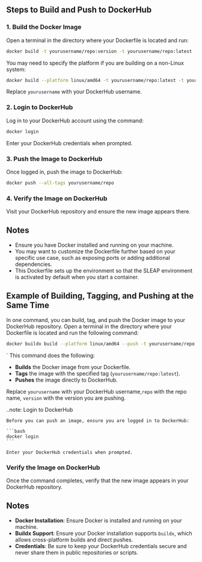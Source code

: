 ## Steps to Build and Push to DockerHub

### 1. Build the Docker Image

Open a terminal in the directory where your Dockerfile is located and run:

```bash
docker build -t yourusername/repo:version -t yourusername/repo:latest .
```

You may need to specify the platform if you are building on a non-Linux system:

```bash
docker build --platform linux/amd64 -t yourusername/repo:latest -t yourusername/repo:latest .
```

Replace `yourusername` with your DockerHub username.

### 2. Login to DockerHub

Log in to your DockerHub account using the command:

```bash
docker login
```

Enter your DockerHub credentials when prompted.

### 3. Push the Image to DockerHub

Once logged in, push the image to DockerHub:

```bash
docker push --all-tags yourusername/repo
```

### 4. Verify the Image on DockerHub

Visit your DockerHub repository and ensure the new image appears there.

## Notes

- Ensure you have Docker installed and running on your machine.
- You may want to customize the Dockerfile further based on your specific use case, such as exposing ports or adding additional dependencies.
- This Dockerfile sets up the environment so that the SLEAP environment is activated by default when you start a container.

##  Example of Building, Tagging, and Pushing at the Same Time

In one command, you can build, tag, and push the Docker image to your DockerHub repository. Open a terminal in the directory where your Dockerfile is located and run the following command:

```bash
docker buildx build --platform linux/amd64 --push -t yourusername/repo:version -t yourusername/repo:latest .
```

`
This command does the following:

- **Builds** the Docker image from your Dockerfile.
- **Tags** the image with the specified tag (`yourusername/repo:latest`).
- **Pushes** the image directly to DockerHub.

Replace `yourusername` with your DockerHub username,`repo` with the repo name, `version` with the version you are pushing.

..note: 
    Login to DockerHub

    Before you can push an image, ensure you are logged in to DockerHub:

    ```bash
    docker login
    ```

    Enter your DockerHub credentials when prompted.

### Verify the Image on DockerHub

Once the command completes, verify that the new image appears in your DockerHub repository.

## Notes

- **Docker Installation**: Ensure Docker is installed and running on your machine.
- **Buildx Support**: Ensure your Docker installation supports `buildx`, which allows cross-platform builds and direct pushes.
- **Credentials**: Be sure to keep your DockerHub credentials secure and never share them in public repositories or scripts.